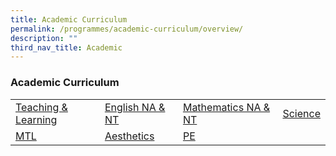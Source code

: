```yaml
---
title: Academic Curriculum
permalink: /programmes/academic-curriculum/overview/
description: ""
third_nav_title: Academic
---
```

### Academic Curriculum

|  |  |  |  |
|---|---|---|---|
|[Teaching & Learning](/english-language/programmes/na-and-nt/)  | [English NA & NT](/english-language/programmes/na-and-nt/) | [Mathematics NA & NT](/mathematics/programmes/academic-curriculum/na-and-nt/) | [Science](https://www.crestsec.edu.sg/curriculum/academic/science) |
| [MTL](https://www.crestsec.edu.sg/curriculum/academic/mtl) | [Aesthetics](https://www.crestsec.edu.sg/curriculum/academic/aesthetics) | [PE](https://www.crestsec.edu.sg/curriculum/academic/pe)|  |